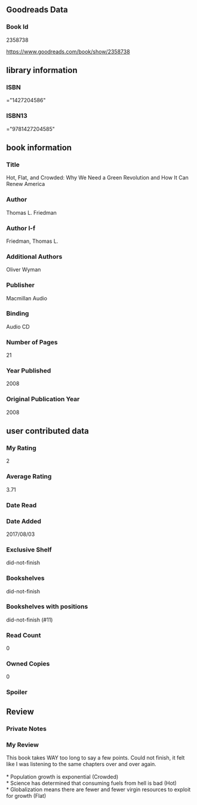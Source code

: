 <!-- This template shows how to bulk convert all columns of data into one markdown file -->
<!-- caveat: KeyError if there's a mismatch. Empty values output nothing -->

## Goodreads Data

### Book Id 

2358738

https://www.goodreads.com/book/show/2358738

## library information

### ISBN 
="1427204586"

### ISBN13 
="9781427204585"

## book information

### Title
Hot, Flat, and Crowded: Why We Need a Green Revolution and How It Can Renew America

### Author 
Thomas L. Friedman

### Author l-f 
Friedman, Thomas L.

### Additional Authors
Oliver Wyman

### Publisher 
Macmillan Audio

### Binding
Audio CD

### Number of Pages
21

### Year Published
2008

### Original Publication Year 
2008

## user contributed data

### My Rating
2

### Average Rating
3.71

### Date Read


### Date Added
2017/08/03

### Exclusive Shelf
did-not-finish

### Bookshelves
did-not-finish

### Bookshelves with positions
did-not-finish (#11)

### Read Count
0

### Owned Copies
0

### Spoiler 


## Review

### Private Notes


### My Review
This book takes WAY too long to say a few points. Could not finish, it felt like I was listening to the same chapters over and over again.<br/><br/>* Population growth is exponential (Crowded)<br/>* Science has determined that consuming fuels from hell is bad (Hot)<br/>* Globalization means there are fewer and fewer virgin resources to exploit for growth (Flat)